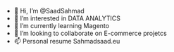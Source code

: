 - 👋 Hi, I’m @SaadSahmad
- 👀 I’m interested in DATA ANALYTICS
- 🌱 I’m currently learning Magento
- 💞️ I’m looking to collaborate on E-commerce projetcs
- 📫 Personal resume Sahmadsaad.eu


<!---
SaadSahmad/SaadSahmad is a ✨ special ✨ repository because its `README.md` (this file) appears on your GitHub profile.
You can click the Preview link to take a look at your changes.
--->
